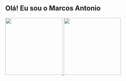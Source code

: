 ## Olá! Eu sou o Marcos Antonio 
 <div>
  <a href="https://github.com/MarcosAGoncalves">
  <img height="180em" src="https://github-readme-stats.vercel.app/api?username=MarcosAGoncalves&show_icons=true&theme=dark&include_all_commits=true&count_private=true"/>
  <img height="180em" src="https://github-readme-stats.vercel.app/api/top-langs/?username=MarcosAGoncalves&layout=compact&langs_count=16&theme=dark&card_width=320"/>
</div>

